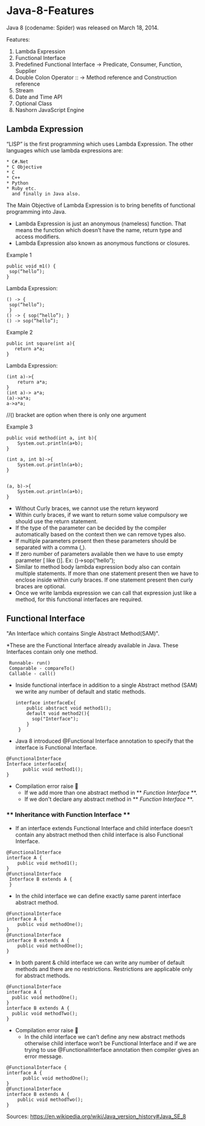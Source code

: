 # Java-8-Features

Java 8 (codename: Spider) was released on March 18, 2014.


Features:
1. Lambda Expression
2. Functional Interface
3. Predefined Functional Interface -> Predicate, Consumer, Function, Supplier
4. Double Colon Operator :: -> Method reference and Construction reference
5. Stream
6. Date and Time API
7. Optional Class
8. Nashorn JavaScript Engine


## **Lambda Expression**

“LISP” is the first programming which uses Lambda Expression.
The other languages which use lambda expressions are:
```
* C#.Net
* C Objective
* C
* C++
* Python
* Ruby etc.
  and finally in Java also.
```

The Main Objective of Lambda Expression is to bring benefits of functional programming into
Java.

* Lambda Expression is just an anonymous (nameless) function. That means the function which doesn’t have the name, return type and access modifiers.
* Lambda Expression also known as anonymous functions or closures.

Example 1
```
public void m1() {
 sop(“hello”);
}
```
Lambda Expression:
```
() -> {
 sop(“hello”);
 }
() -> { sop(“hello”); }
() -> sop(“hello”);
```

Example 2
```
public int square(int a){
   return a*a;
}
```

Lambda Expression:
```
(int a)->{
    return a*a;
}
(int a)-> a*a;
(a)->a*a;
a->a*a;
```
//() bracket are option when there is only one argument

Example 3
```
public void method(int a, int b){
    System.out.println(a+b);
}

(int a, int b)->{
    System.out.println(a+b);
}


(a, b)->{
    System.out.println(a+b);
}
```
* Without Curly braces, we cannot use the return keyword
* Within curly braces, if we want to return some value compulsory we should use the return statement.
* If the type of the parameter can be decided by the compiler automatically based on the context then
  we can remove types also.
* If multiple parameters present then these parameters should be separated with a comma (,).
* If zero number of parameters available then we have to use empty parameter [ like ()].
  Ex: ()->sop(“hello”);
* Similar to method body lambda expression body also can contain multiple statements. If more
  than one statement present then we have to enclose inside within curly braces. If one statement
  present then curly braces are optional.
* Once we write lambda expression we can call that expression just like a method, for this
  functional interfaces are required.


## **Functional Interface**

"An Interface which contains Single Abstract Method(SAM)".

*These are the Functional Interface already available in Java. These Interfaces contain only one method.
 ```
  Runnable- run()
  Comparable - compareTo()
  Callable - call()
 ```

* Inside functional interface in addition to a single Abstract method (SAM) we write any number of
  default and static methods.
  
  ```
  interface interfaceEx{
      public abstract void method1();
      default void method2(){
        sop("Interface");
      }
   }
   ```
* Java 8 introduced @Functional Interface annotation to specify that the interface
  is Functional Interface.
```
@FunctionalInterface
Interface interfaceEx{
      public void method1();
}
```
* Compilation error raise :loudspeaker:
  - If we add more than one abstract method in ** _Function Interface_ **.
  - If we don't declare any abstract method in ** _Function Interface_ **.

### ** Inheritance with Function Interface ** ###

* If an interface extends Functional Interface and child interface doesn’t contain any abstract method then child interface is also Functional Interface.

```
@FunctionalInterface
interface A {
    public void method1(); 
}
@FunctionalInterface 
 Interface B extends A { 
 }
```
* In the child interface we can define exactly same parent interface abstract method.
```
@FunctionalInterface
interface A { 
    public void methodOne(); 
} 
@FunctionalInterface
interface B extends A { 
    public void methodOne(); 
}
```
* In both parent & child interface we can write any number of default methods and there are no restrictions. Restrictions are 
  applicable only for abstract methods.
```
@FunctionalInterface
interface A {
  public void methodOne();
}
interface B extends A {
  public void methodTwo(); 
}
```
  
* Compilation error raise :loudspeaker:
  - In the child interface we can’t define any new abstract methods otherwise child interface won’t be Functional Interface and
   if we are trying to use @FunctionalInterface annotation then compiler gives an error message.
   
```
@FunctionalInterface { 
interface A { 
      public void methodOne();
} 
@FunctionalInterface
interface B extends A {
    public void methodTwo();
}
```



Sources:
https://en.wikipedia.org/wiki/Java_version_history#Java_SE_8

